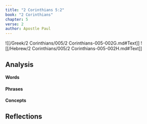 ```yaml
---
title: "2 Corinthians 5:2"
book: "2 Corinthians"
chapter: 5
verse: 2
author: Apostle Paul
---
```

![[/Greek/2 Corinthians/005/2 Corinthians-005-002G.md#Text]]
![[/Hebrew/2 Corinthians/005/2 Corinthians-005-002H.md#Text]]

## Analysis

#### Words

#### Phrases

#### Concepts

## Reflections
